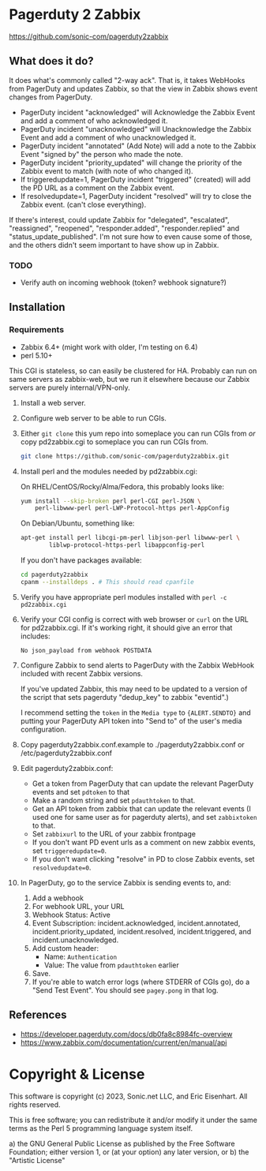 # Pagerduty 2 Zabbix

https://github.com/sonic-com/pagerduty2zabbix

## What does it do?

It does what's commonly called "2-way ack". That is, it takes WebHooks from
PagerDuty and updates Zabbix, so that the view in Zabbix shows event changes
from PagerDuty.

- PagerDuty incident "acknowledged" will Acknowledge the Zabbix Event and
  add a comment of who acknowledged it.
- PagerDuty incident "unacknowledged" will Unacknowledge the Zabbix Event 
  and add a comment of who unacknowledged it.
- PagerDuty incident "annotated" (Add Note) will add a note to the Zabbix
  Event "signed by" the person who made the note.
- PagerDuty incident "priority_updated" will change the priority of the
  Zabbix event to match (with note of who changed it).
- If triggeredupdate=1, PagerDuty incident "triggered" (created) will add
  the PD URL as a comment on the Zabbix event.
- If resolvedupdate=1, PagerDuty incident "resolved" will try to close the
  Zabbix event.  (can't close everything).

If there's interest, could update Zabbix for "delegated", "escalated",
"reassigned", "reopened", "responder.added", "responder.replied" and
"status_update_published".  I'm not sure how to even cause some of those,
and the others didn't seem important to have show up in Zabbix.

### TODO

- Verify auth on incoming webhook (token? webhook signature?)

## Installation

### Requirements
- Zabbix 6.4+ (might work with older, I'm testing on 6.4)
- perl 5.10+

This CGI is stateless, so can easily be clustered for HA. Probably can run
on same servers as zabbix-web, but we run it elsewhere because our Zabbix
servers are purely internal/VPN-only.

1. Install a web server.
2. Configure web server to be able to run CGIs.
3. Either `git clone` this yum repo into someplace you can run CGIs from 
   _or_ copy pd2zabbix.cgi to someplace you can run CGIs from.
   ```bash
   git clone https://github.com/sonic-com/pagerduty2zabbix.git
   ```
4. Install perl and the modules needed by pd2zabbix.cgi:

   On RHEL/CentOS/Rocky/Alma/Fedora, this probably looks like:
   ```bash
   yum install --skip-broken perl perl-CGI perl-JSON \
       perl-libwww-perl perl-LWP-Protocol-https perl-AppConfig 
   ```

   On Debian/Ubuntu, something like:
   ```bash
   apt-get install perl libcgi-pm-perl libjson-perl libwww-perl \
           liblwp-protocol-https-perl libappconfig-perl
   ```

   If you don't have packages available:
   ```bash
   cd pagerduty2zabbix
   cpanm --installdeps . # This should read cpanfile
   ```
5. Verify you have appropriate perl modules installed with `perl -c pd2zabbix.cgi`
6. Verify your CGI config is correct with web browser or `curl` on the URL for 
   pd2zabbix.cgi. If it's working right, it should give an error that includes:
   ```
   No json_payload from webhook POSTDATA
   ```
7. Configure Zabbix to send alerts to PagerDuty with the Zabbix WebHook included with recent Zabbix versions.
   
   If you've updated Zabbix, this may need to be updated to a version of
   the script that sets pagerduty "dedup_key" to zabbix "eventid".)

   I recommend setting the `token` in the `Media type` to `{ALERT.SENDTO}`
   and putting your PagerDuty API token into "Send to" of the user's media
   configuration.
6. Copy pagerduty2zabbix.conf.example to ./pagerduty2zabbix.conf or /etc/pagerduty2zabbix.conf
7. Edit pagerduty2zabbix.conf:
   - Get a token from PagerDuty that can update the relevant PagerDuty events and set `pdtoken` to that
   - Make a random string and set `pdauthtoken` to that.
   - Get an API token from zabbix that can update the relevant events (I
     used one for same user as for pagerduty alerts), and set `zabbixtoken`
     to that.
   - Set `zabbixurl` to the URL of your zabbix frontpage
   - If you don't want PD event urls as a comment on new zabbix events, set `triggeredupdate=0`.
   - If you don't want clicking "resolve" in PD to close Zabbix events, set `resolvedupdate=0`.
8. In PagerDuty, go to the service Zabbix is sending events to, and:
   1. Add a webhook
   2. For webhook URL, your URL
   3. Webhook Status: Active
   4. Event Subscription: incident.acknowledged, incident.annotated,
      incident.priority_updated, incident.resolved, incident.triggered,
      and incident.unacknowledged.
   5. Add custom header:
      - Name: `Authentication`
      - Value: The value from `pdauthtoken` earlier
   6. Save.
   7. If you're able to watch error logs (where STDERR of CGIs go), do a "Send Test Event".
      You should see `pagey.pong` in that log.

## References

- <https://developer.pagerduty.com/docs/db0fa8c8984fc-overview>
- <https://www.zabbix.com/documentation/current/en/manual/api>

# Copyright & License

This software is copyright (c) 2023, Sonic.net LLC, and Eric Eisenhart.  All rights reserved.

This is free software; you can redistribute it and/or modify it under
the same terms as the Perl 5 programming language system itself. 
 
 a) the GNU General Public License as published by the Free
    Software Foundation; either version 1, or (at your option) any
       later version, or
 b) the "Artistic License"
